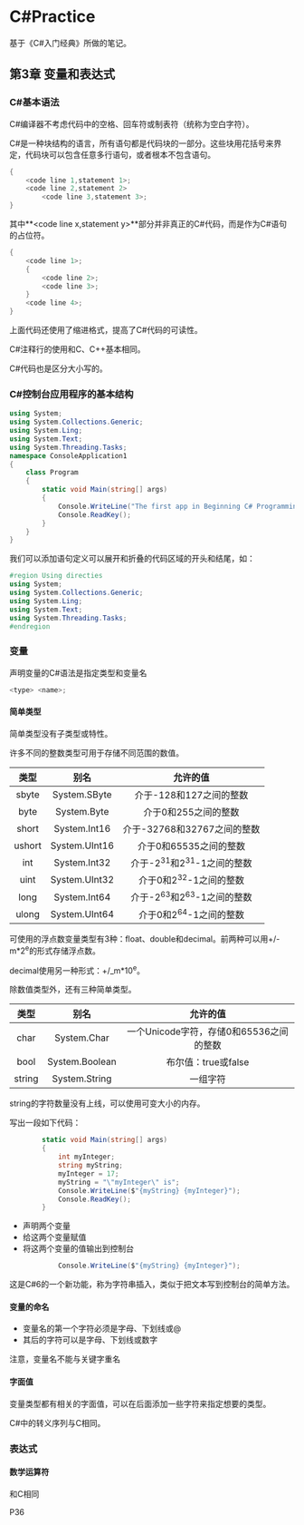 # C#Practice

基于《C#入门经典》所做的笔记。

## 第3章 变量和表达式

### C#基本语法

C#编译器不考虑代码中的空格、回车符或制表符（统称为空白字符）。

C#是一种块结构的语言，所有语句都是代码块的一部分。这些块用花括号来界定，代码块可以包含任意多行语句，或者根本不包含语句。

```C#
{
    <code line 1,statement 1>;
    <code line 2,statement 2>
        <code line 3,statement 3>;
}
```

其中**<code line x,statement y>**部分并非真正的C#代码，而是作为C#语句的占位符。

```C#
{
    <code line 1>;
    {
        <code line 2>;
        <code line 3>;
    }
    <code line 4>;
}
```

上面代码还使用了缩进格式，提高了C#代码的可读性。

C#注释行的使用和C、C++基本相同。

C#代码也是区分大小写的。



### C#控制台应用程序的基本结构

```C#
using System;
using System.Collections.Generic;
using System.Ling;
using System.Text;
using System.Threading.Tasks;
namespace ConsoleApplication1
{
    class Program
    {
        static void Main(string[] args)
        {
            Console.WriteLine("The first app in Beginning C# Programming!");
            Console.ReadKey();
        }
    }
}
```

我们可以添加语句定义可以展开和折叠的代码区域的开头和结尾，如：

```C#
#region Using directies
using System;
using System.Collections.Generic;
using System.Ling;
using System.Text;
using System.Threading.Tasks;
#endregion
```



### 变量

声明变量的C#语法是指定类型和变量名

```C#
<type> <name>;
```

#### 简单类型

简单类型没有子类型或特性。

许多不同的整数类型可用于存储不同范围的数值。

|  类型  |     别名      |                    允许的值                     |
| :----: | :-----------: | :---------------------------------------------: |
| sbyte  | System.SByte  |             介于-128和127之间的整数             |
|  byte  |  System.Byte  |              介于0和255之间的整数               |
| short  | System.Int16  |           介于-32768和32767之间的整数           |
| ushort | System.UInt16 |             介于0和65535之间的整数              |
|  int   | System.Int32  | 介于-2<sup>31</sup>和2<sup>31</sup>-1之间的整数 |
|  uint  | System.UInt32 |        介于0和2<sup>32</sup>-1之间的整数        |
|  long  | System.Int64  | 介于-2<sup>63</sup>和2<sup>63</sup>-1之间的整数 |
| ulong  | System.UInt64 |        介于0和2<sup>64</sup>-1之间的整数        |

可使用的浮点数变量类型有3种：float、double和decimal。前两种可以用+/-m*2<sup>e</sup>的形式存储浮点数。

decimal使用另一种形式：+/_m*10<sup>e</sup>。

除数值类型外，还有三种简单类型。

|  类型  |      别名      |                允许的值                 |
| :----: | :------------: | :-------------------------------------: |
|  char  |  System.Char   | 一个Unicode字符，存储0和65536之间的整数 |
|  bool  | System.Boolean |           布尔值：true或false           |
| string | System.String  |                一组字符                 |

string的字符数量没有上线，可以使用可变大小的内存。

写出一段如下代码：

```C#
        static void Main(string[] args)
        {
            int myInteger;
            string myString;
            myInteger = 17;
            myString = "\"myInteger\" is";
            Console.WriteLine($"{myString} {myInteger}");
            Console.ReadKey();
        }
```

* 声明两个变量
* 给这两个变量赋值
* 将这两个变量的值输出到控制台

```C#
            Console.WriteLine($"{myString} {myInteger}");
```

这是C#6的一个新功能，称为字符串插入，类似于把文本写到控制台的简单方法。

#### 变量的命名

* 变量名的第一个字符必须是字母、下划线或@
* 其后的字符可以是字母、下划线或数字

注意，变量名不能与关键字重名

#### 字面值

变量类型都有相关的字面值，可以在后面添加一些字符来指定想要的类型。

C#中的转义序列与C相同。



### 表达式

#### 数学运算符

和C相同

P36



